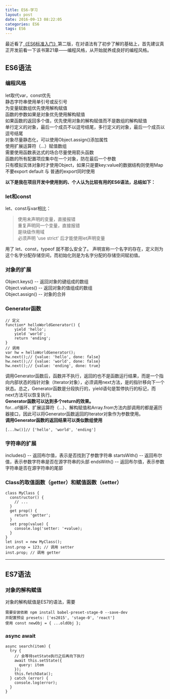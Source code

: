 ```yaml
---
title: ES6-学习
layout: post
date: 2016-09-13 08:22:05
categories: ES6
tags: ES6
---
```


最近看了[《ES6标准入门》](http://es6.ruanyifeng.com/#docs/intro)第二版，在对语法有了初步了解的基础上，首先建议真正开发前看一下该书第21章——编程风格，从开始就养成良好的编程风格。

## ES6语法

### 编程风格

let取代var，const优先  
静态字符串使用单引号或反引号  
为变量赋数组优先使用解构赋值  
函数的参数如果是对象优先使用解构赋值  
如果函数的返回多个值，优先使用对象的解构赋值而不是数组的解构赋值  
单行定义的对象，最后一个成员不以逗号结尾，多行定义的对象，最后一个成员以逗号结尾  
对象尽量静态化，可以使用Object.assign()添加属性  
使用扩展运算符（...）赋值数组  
需要使用函数表达式的场合尽量使用箭头函数  
函数的所有配置项应集中在一个对象，防在最后一个参数  
只有模拟实体对象时才使用Object，如果只是要key:value的数据结构则使用Map  
不要export default 与 普通的export同时使用  

**以下是我在项目开发中使用到的、个人认为比较有用的ES6语法，总结如下：**

### let和const

let、const与var相比：
> 使用未声明的变量，直接报错  
> 重复声明同一个变量，直接报错  
> 是块级作用域  
> 必须声明 'use strict' 后才能使用let声明变量

用了 let、const，typeof 就不那么安全了。
声明宣称一个名字的存在，定义则为这个名字分配存储空间，而初始化则是为名字分配的存储空间赋初值。

### 对象的扩展

Object.keys()   -- 返回对象的键组成的数组  
Object.values() -- 返回对象的值组成的数组  
Object.assign() -- 对象的合并    

### Generator函数

```
// 定义
function* helloWorldGenerator() {
    yield 'hello';
    yield 'world';
    return 'ending';
}
// 调用
var hw = helloWorldGenerator();
hw.next();// {value: 'hello', done: false}
hw.next();// {value: 'world', done: false}
hw.next();// {value: 'ending', done: true}
```
调用Generator函数后，函数并不执行，返回的也不是函数运行结果，而是一个指向内部状态的指针对象（Iterator对象），必须调用next方法，是的指针移向下一个状态。总之，Generator函数是分段执行的，yield语句是暂停执行的标记，而next方法可以恢复执行。  
**Generator函数可以达到多个return的效果。**  
for...of循环、扩展运算符（...）、解构赋值和Array.from方法内部调用的都是遍历器接口，因此可以将Generator函数返回的Iterator对象作为参数使用。  
**调用Generator函数的返回结果可以类似数组使用**
```
[...hw()]// ['hello', 'world', 'ending']
```

### 字符串的扩展

includes()   -- 返回布尔值，表示是否找到了参数字符串
startsWith() -- 返回布尔值，表示参数字符串是否在源字符串的头部
endsWith()   -- 返回布尔值，表示参数字符串是否在源字符串的尾部

### Class的取值函数（getter）和赋值函数（setter）

```
class MyClass {
  constructor() {
    // ...
  }
  get prop() {
    return 'getter';
  }
  set prop(value) {
    console.log('setter: '+value);
  }
}
let inst = new MyClass();
inst.prop = 123; // 调用 setter
inst.prop; // 调用 getter
```

---

## ES7语法

### 对象的解构赋值

对象的解构赋值是ES7的语法，需要
```
需要安装依赖 npm install babel-preset-stage-0 --save-dev   
并配置预设 presets: ['es2015', 'stage-0', 'react']  
使用 const newObj = { ...oldObj };
```

### async await

```
async search(item) {
  try {
    // 会等待setState执行之后再向下执行
    await this.setState({
      query: item
    });
    this.fetchData();
  } catch (error) {
    console.log(error);
  }
}
```
